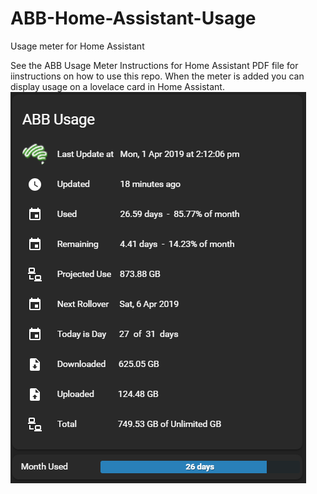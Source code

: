 # ABB-Home-Assistant-Usage
Usage meter for Home Assistant

See the ABB Usage Meter Instructions for Home Assistant PDF file for iinstructions on how to use this repo. When the meter is added you can display usage on a lovelace card in Home Assistant.
![Lovelace Usage](lovelaceCapture.PNG)
